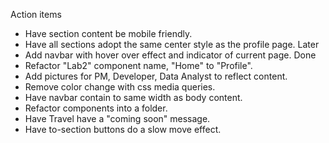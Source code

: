 Action items
* Have section content be mobile friendly.
* Have all sections adopt the same center style as the profile page.
Later
* Add navbar with hover over effect and indicator of current page.
Done
* Refactor "Lab2" component name, "Home" to "Profile".
* Add pictures for PM, Developer, Data Analyst to reflect content.
* Remove color change with css media queries.
* Have navbar contain to same width as body content.
* Refactor components into a folder.
* Have Travel have a "coming soon" message.
* Have to-section buttons do a slow move effect.